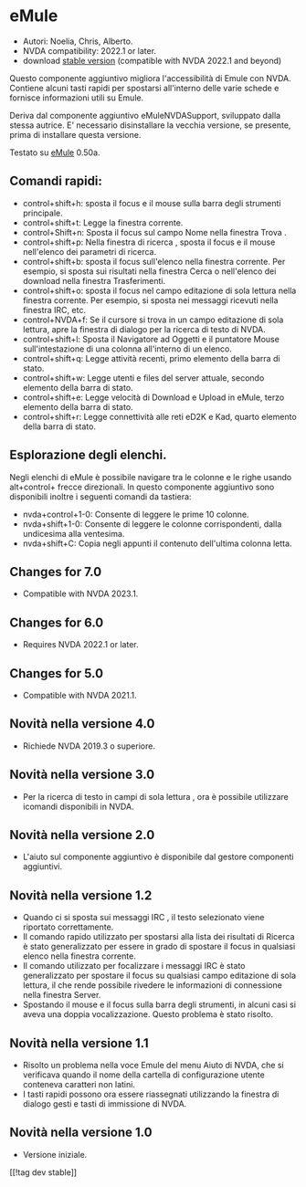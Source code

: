 # eMule #

*	Autori: Noelia, Chris, Alberto.
*	NVDA compatibility: 2022.1 or later.
*	download [stable version][1] (compatible with NVDA 2022.1 and beyond)

Questo componente aggiuntivo migliora l'accessibilità di Emule con
NVDA. Contiene alcuni tasti rapidi per spostarsi all'interno delle varie
schede e fornisce informazioni utili su Emule.

Deriva dal componente aggiuntivo eMuleNVDASupport, sviluppato dalla stessa
autrice. E' necessario disinstallare la vecchia versione, se presente, prima
di installare questa versione.

Testato su [eMule][2] 0.50a.

## Comandi rapidi: ##

*	control+shift+h: sposta il focus e il mouse sulla barra degli strumenti
  principale.
*	control+shift+t: Legge la finestra corrente.
*	control+Shift+n: Sposta il focus sul campo Nome nella finestra Trova .
*	control+shift+p: Nella finestra di ricerca , sposta il focus e il mouse
  nell'elenco dei parametri di ricerca.
*	control+shift+b: sposta il focus sull'elenco nella finestra corrente. Per
  esempio, si sposta sui risultati nella finestra Cerca o nell'elenco dei
  download nella finestra Trasferimenti.
*	control+shift+o: sposta il focus nel campo editazione di sola lettura
  nella finestra corrente. Per esempio, si sposta nei messaggi ricevuti
  nella finestra IRC, etc.
*	control+NVDA+f: Se il cursore si trova in un campo editazione di sola
  lettura, apre la finestra di dialogo per la ricerca di testo di NVDA.
*	control+shift+l: Sposta il Navigatore ad Oggetti e il puntatore Mouse
  sull'intestazione di una colonna all'interno di un elenco.
*	control+shift+q: Legge attività recenti, primo elemento della barra di
  stato.
*	control+shift+w: Legge utenti e files del server attuale, secondo elemento
  della barra di stato.
*	control+shift+e: Legge velocità di Download e Upload in eMule, terzo
  elemento della barra di stato.
*	control+shift+r: Legge connettività alle reti eD2K e Kad, quarto elemento
  della barra di stato.

## Esplorazione degli elenchi. ##

Negli elenchi di eMule è possibile navigare tra le colonne e le righe usando
alt+control+ frecce direzionali. In questo componente aggiuntivo sono
disponibili inoltre i seguenti comandi da tastiera:

*	nvda+control+1-0: Consente di leggere le prime 10 colonne.
*	nvda+shift+1-0: Consente di leggere le colonne corrispondenti, dalla
  undicesima alla ventesima.
*	nvda+shift+C: Copia negli appunti il contenuto dell'ultima colonna letta.

## Changes for 7.0
* Compatible with NVDA 2023.1.

## Changes for 6.0
*	Requires NVDA 2022.1 or later.

## Changes for 5.0
*	Compatible with NVDA 2021.1.

## Novità nella versione 4.0 ##
*	Richiede NVDA 2019.3 o superiore.

## Novità nella versione 3.0 ##
*	 Per la ricerca di testo in campi di sola lettura , ora è possibile
   utilizzare icomandi disponibili in NVDA.

## Novità nella versione 2.0 ##
*	 L'aiuto sul componente aggiuntivo è disponibile dal gestore componenti
   aggiuntivi.

## Novità nella versione 1.2 ##
*	 Quando ci si sposta sui messaggi IRC , il testo selezionato viene
   riportato correttamente.
*	 Il comando rapido  utilizzato per spostarsi alla lista dei risultati di
   Ricerca è stato generalizzato per essere in grado di spostare il focus in
   qualsiasi elenco nella finestra corrente.
*	 Il comando utilizzato per focalizzare i messaggi IRC è stato
   generalizzato per spostare il focus su qualsiasi campo editazione di sola
   lettura, il che rende possibile rivedere le informazioni di connessione
   nella finestra Server.
*	 Spostando il mouse e il focus sulla barra degli strumenti, in alcuni casi
   si aveva una doppia vocalizzazione. Questo problema è stato risolto.

## Novità nella versione 1.1 ##
*	 Risolto un problema nella voce Emule del menu Aiuto di NVDA, che si
   verificava quando il nome della cartella di configurazione utente
   conteneva caratteri non latini.
*	 I tasti rapidi possono ora essere riassegnati utilizzando la finestra di
   dialogo gesti e tasti di immissione di NVDA.

## Novità nella versione 1.0 ##
*	 Versione iniziale.

[[!tag dev stable]]

[1]: https://www.nvaccess.org/addonStore/legacy?file=eMule

[2]: https://www.emule-project.net
